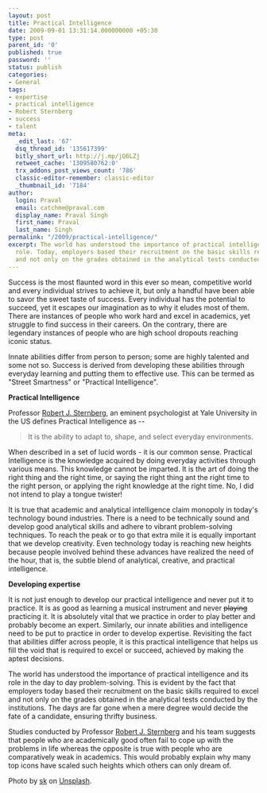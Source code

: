 ```yaml
---
layout: post
title: Practical Intelligence
date: 2009-09-01 13:31:14.000000000 +05:30
type: post
parent_id: '0'
published: true
password: ''
status: publish
categories:
- General
tags:
- expertise
- practical intelligence
- Robert Sternberg
- success
- talent
meta:
  _edit_last: '67'
  dsq_thread_id: '135617399'
  bitly_short_url: http://j.mp/jQ6LZj
  retweet_cache: '1309580762:0'
  trx_addons_post_views_count: '786'
  classic-editor-remember: classic-editor
  _thumbnail_id: '7184'
author:
  login: Praval
  email: catchme@praval.com
  display_name: Praval Singh
  first_name: Praval
  last_name: Singh
permalink: "/2009/practical-intelligence/"
excerpt: The world has understood the importance of practical intelligence and its
  role. Today, employers based their recruitment on the basic skills required to excel
  and not only on the grades obtained in the analytical tests conducted by the institutions.
---
```

<p>Success is the most flaunted word in this ever so mean, competitive world and every individual strives to achieve it, but only a handful have been able to savor the sweet taste of success. Every individual has the potential to succeed, yet it escapes our imagination as to why it eludes most of them. There are instances of people who work hard and excel in academics, yet struggle to find success in their careers. On the contrary, there are legendary instances of people who are high school dropouts reaching iconic status.</p>
<p>Innate abilities differ from person to person; some are highly talented and some not so. Success is derived from developing these abilities through everyday learning and putting them to effective use. This can be termed as "Street Smartness" or "Practical Intelligence". </p>
<p><strong>Practical Intelligence</strong></p>
<p>Professor <a href="http://en.wikipedia.org/wiki/Robert_Sternberg">Robert J. Sternberg</a>, an eminent psychologist at Yale University in the US defines Practical Intelligence as --</p>
<blockquote><p>It is the ability to adapt to, shape, and select everyday environments.</p></blockquote>
<p>When described in a set of lucid words - it is our common sense. Practical Intelligence is the knowledge acquired by doing everyday activities through various means. This knowledge cannot be imparted. It is the art of doing the right thing and the right time, or saying the right thing ant the right time to the right person, or applying the right knowledge at the right time. No, I did not intend to play a tongue twister!</p>
<p>It is true that academic and analytical intelligence claim monopoly in today's technology bound industries. There is a need to be technically sound and develop good analytical skills and adhere to vibrant problem-solving techniques. To reach the peak or to go that extra mile it is equally important that we develop creativity. Even technology today is reaching new heights because people involved behind these advances have realized the need of the hour, that is, the subtle blend of analytical, creative, and practical intelligence. </p>
<p><strong>Developing expertise</strong></p>
<p>It is not just enough to develop our practical intelligence and never put it to practice. It is as good as learning a musical instrument and never <del datetime="2009-08-31T14:16:03+00:00">playing</del> practicing it. It is absolutely vital that we practice in order to play better and probably become an expert. Similarly, our innate abilities and intelligence need to be put to practice in order to develop expertise. Revisiting the fact that abilities differ across people, it is this practical intelligence that helps us fill the void that is required to excel or succeed, achieved by making the aptest decisions.</p>
<p>The world has understood the importance of practical intelligence and its role in the day to day problem-solving. This is evident by the fact that employers today based their recruitment on the basic skills required to excel and not only on the grades obtained in the analytical tests conducted by the institutions. The days are far gone when a mere degree would decide the fate of a candidate, ensuring thrifty business. </p>
<p>Studies conducted by Professor <a href="http://en.wikipedia.org/wiki/Robert_Sternberg">Robert J. Sternberg</a> and his team suggests that people who are academically good often fail to cope up with the problems in life whereas the opposite is true with people who are comparatively weak in academics. This would probably explain why many top icons have scaled such heights which others can only dream of.</p>
<p>Photo by <a href="https://unsplash.com/photos/CNBRg1K9QvQ">sk</a> on <a href="https://unsplash.com/">Unsplash</a>.</p>
